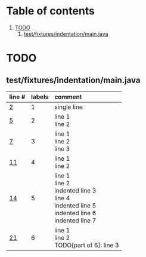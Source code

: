 # Table of contents

1. [TODO](#1-0)
   1. [test/fixtures/indentation/main.java](#2-0)

# TODO<a id="1-0"></a>

## test/fixtures/indentation/main.java<a id="2-0"></a>

| line # | labels | comment
|:-------|:-------|:-------
| [2](test/fixtures/indentation/main.java#L2) | 1 | single line
| [5](test/fixtures/indentation/main.java#L5) | 2 | line 1<br>line 2
| [7](test/fixtures/indentation/main.java#L7) | 3 | line 1<br>line 2<br>line 3
| [11](test/fixtures/indentation/main.java#L11) | 4 | line 1<br>line 2
| [14](test/fixtures/indentation/main.java#L14) | 5 | line 1<br>line 2<br>  indented line 3<br>line 4<br>     indented line 5<br>     indented line 6<br> indented line 7
| [21](test/fixtures/indentation/main.java#L21) | 6 | line 1<br>line 2<br>TODO[part of 6]: line 3
